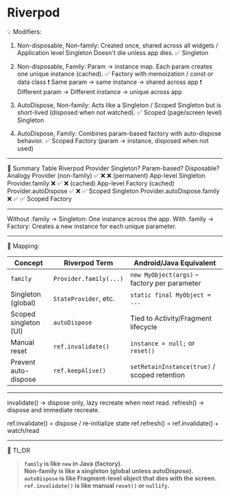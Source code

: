 # Riverpod


💡 Modifiers:

1. Non-disposable, Non-family:
   Created once, shared across all widgets / Application level Singleton
   Doesn't die unless app dies.
   ✅ Singleton

2. Non-disposable, Family:
   Param → instance map.
   Each param creates one unique instance (cached).
   ✅ Factory with memoization / const or data class
   ❗ Same param → same instance → shared across app
   ❗ Different param → Different instance → unique across app

3. AutoDispose, Non-family:
   Acts like a Singleton / Scoped Singleton but is short-lived (disposed when not watched).
   ✅ Scoped (page/screen level) Singleton

4. AutoDispose, Family:
   Combines param-based factory with auto-dispose behavior.
   ✅ Scoped Factory (param → instance, disposed when not used)

---

🎯 Summary Table
Riverpod Provider	    Singleton?  Param-based?	Disposable? 	    Analogy
Provider (non-family)	    ✅	        ❌	            ❌ (permanent)	App-level Singleton
Provider.family	            ❌	        ✅	            ❌ (cached)	    App-level Factory (cached)
Provider.autoDispose	    ✅	        ❌	            ✅	            Scoped Singleton
Provider.autoDispose.family	❌	        ✅	            ✅	            Scoped Factory

---

Without .family → Singleton: One instance across the app.
With .family → Factory: Creates a new instance for each unique parameter.

---

🎯 Mapping:

| Concept                   | Riverpod Term                 | Android/Java Equivalent                          |
|---------------------------|-------------------------------|--------------------------------------------------|
| `family`                  | `Provider.family(...)`        | `new MyObject(args)` – factory per parameter     |
| Singleton (global)        | `StateProvider`, etc.         | `static final MyObject = ...`                   |
| Scoped singleton (UI)     | `autoDispose`                 | Tied to Activity/Fragment lifecycle              |
| Manual reset              | `ref.invalidate()`            | `instance = null;` or `reset()`                  |
| Prevent auto-dispose      | `ref.keepAlive()`             | `setRetainInstance(true)` / scoped retention     |

---

invalidate() → dispose only, lazy recreate when next read.
refresh() → dispose and immediate recreate.

ref.invalidate() = dispose / re-initialize state
ref.refresh() = ref.invalidate() + watch/read

---

🚀 TL;DR
> **`family` is like `new` in Java (factory).**  
> **Non-family is like a singleton (global unless autoDispose).**  
> **`autoDispose` is like Fragment-level object that dies with the screen.**  
> **`ref.invalidate()` is like manual `reset()` or `nullify`.**
